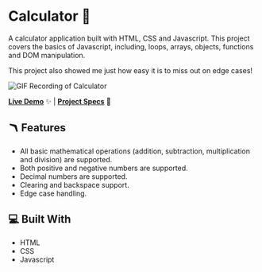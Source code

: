 # Calculator 🧮

A calculator application built with HTML, CSS and Javascript. This project covers the basics of Javascript, including, loops, arrays, objects, functions and DOM manipulation.

This project also showed me just how easy it is to miss out on edge cases!

![GIF Recording of Calculator](basic-info-site.gif)

[**Live Demo**](#) ✨ |
[**Project Specs**](https://www.theodinproject.com/lessons/foundations-calculator) 📝

## 🪃 Features

- All basic mathematical operations (addition, subtraction, multiplication and division) are supported.
- Both positive and negative numbers are supported.
- Decimal numbers are supported.
- Clearing and backspace support.
- Edge case handling.

## 💻 Built With

- HTML
- CSS
- Javascript
